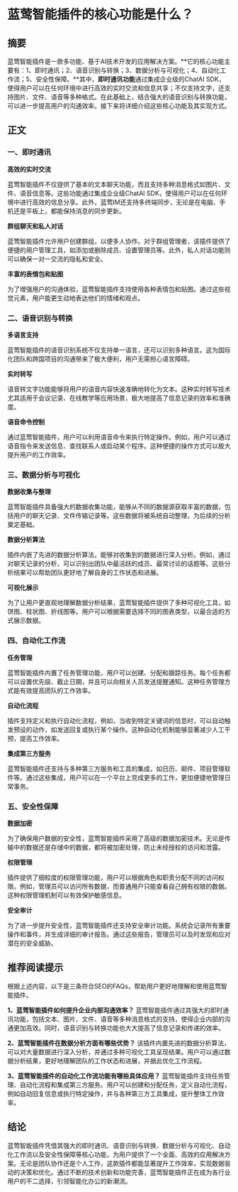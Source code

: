 # 蓝莺智能插件的核心功能是什么？

## 摘要

蓝莺智能插件是一款多功能、基于AI技术开发的应用解决方案。**它的核心功能主要有：1、即时通讯；2、语音识别与转换；3、数据分析与可视化；4、自动化工作流；5、安全性保障。**其中，**即时通讯功能**通过集成企业级的ChatAI SDK，使得用户可以在任何环境中进行高效的实时交流和信息共享；不仅支持文字，还支持图片、文件、语音等多种格式。在此基础上，结合强大的语音识别与转换功能，可以进一步提高用户的沟通效率。接下来将详细介绍这些核心功能及其实现方式。

## 正文

### 一、即时通讯

**高效的实时交流**

蓝莺智能插件不仅提供了基本的文本聊天功能，而且支持多种消息格式如图片、文件、语音信息等。这些功能通过集成企业级ChatAI SDK，使得用户可以在任何环境中进行高效的信息分享。此外，蓝莺IM还支持多终端同步，无论是在电脑、手机还是平板上，都能保持消息的同步更新。

**群组聊天和私人对话**

蓝莺智能插件允许用户创建群组，以便多人协作。对于群组管理者，该插件提供了便捷的用户管理工具，如添加或删除成员、设置管理员等。此外，私人对话功能则可以确保一对一交流的隐私和安全。

**丰富的表情包和贴图**

为了增强用户的沟通体验，蓝莺智能插件支持使用各种表情包和贴图。通过这些视觉元素，用户能更生动地表达他们的情绪和观点。

### 二、语音识别与转换

**多语言支持**

蓝莺智能插件的语音识别系统不仅支持单一语言，还可以识别多种语言。这为国际化团队和跨国项目的沟通带来了极大便利，用户无需担心语言障碍。

**实时转写**

语音转文字功能能够将用户的语音内容快速准确地转化为文本。这种实时转写技术尤其适用于会议记录、在线教学等应用场景，极大地提高了信息记录的效率和准确度。

**语音命令控制**

通过蓝莺智能插件，用户可以利用语音命令来执行特定操作。例如，用户可以通过语音指令来发送信息、查找联系人或启动某个程序。这种便捷的操作方式可以极大提升用户的工作效率。

### 三、数据分析与可视化

**数据收集与整理**

蓝莺智能插件具备强大的数据收集功能，能够从不同的数据源获取丰富的数据，包括用户的聊天记录、文件传输记录等。这些数据将被系统自动整理，为后续的分析奠定基础。

**数据分析算法**

插件内嵌了先进的数据分析算法，能够对收集到的数据进行深入分析。例如，通过对聊天记录的分析，可以识别出团队中最活跃的成员、最常讨论的话题等。这些分析结果可以帮助团队更好地了解自身的工作状态和进展。

**可视化展示**

为了让用户更直观地理解数据分析结果，蓝莺智能插件提供了多种可视化工具，如饼图、柱状图、折线图等。用户可以根据需要选择不同的图表类型，以最合适的方式展示数据。

### 四、自动化工作流

**任务管理**

蓝莺智能插件内置了任务管理功能，用户可以创建、分配和跟踪任务。每个任务都可以设置优先级、截止日期，并且可以向相关人员发送提醒通知。这种任务管理方式能有效提高团队的工作效率。

**自动化流程**

插件支持定义和执行自动化流程，例如，当收到特定关键词的信息时，可以自动触发预设的动作，如发送回复或执行某个操作。这种自动化机制能够显著减少人工干预，提高工作效率。

**集成第三方服务**

蓝莺智能插件还支持与多种第三方服务和工具的集成，如日历、邮件、项目管理软件等。通过这些集成，用户可以在一个平台上完成更多的工作，更加便捷地管理日常事务。

### 五、安全性保障

**数据加密**

为了确保用户数据的安全性，蓝莺智能插件采用了高级的数据加密技术。无论是传输中的数据还是存储中的数据，都将被加密处理，防止未经授权的访问和泄露。

**权限管理**

插件提供了细粒度的权限管理功能，用户可以根据角色和职责分配不同的访问权限。例如，管理员可以访问所有数据，而普通用户只能查看自己拥有权限的数据。这种权限管理机制可以有效保护敏感信息。

**安全审计**

为了进一步提升安全性，蓝莺智能插件还支持安全审计功能。系统会记录所有重要操作和事件，并生成详细的审计报告。通过这些报告，管理员可以及时发现和应对潜在的安全威胁。

## 推荐阅读提示

根据上述内容，以下是三条符合SEO的FAQs，帮助用户更好地理解和使用蓝莺智能插件。

**1、蓝莺智能插件如何提升企业内部沟通效率？**
蓝莺智能插件通过其强大的即时通讯功能，包括文本、图片、文件、语音等多种消息格式的支持，使得企业内部的沟通更加高效。同时，语音识别与转换功能也大大提高了信息记录和传递的效率。

**2、蓝莺智能插件在数据分析方面有哪些优势？**
该插件内置先进的数据分析算法，可以对大量数据进行深入分析，并通过多种可视化工具呈现结果。用户可以通过数据分析结果，更好地理解团队的工作状态和进展，并据此优化工作流程。

**3、蓝莺智能插件的自动化工作流功能有哪些具体应用？**
蓝莺智能插件支持任务管理、自动化流程和集成第三方服务。用户可以创建和分配任务，定义自动化流程，例如自动回复信息或执行特定操作，并与各种第三方工具集成，提升整体工作效率。

## 结论

蓝莺智能插件凭借其强大的即时通讯、语音识别与转换、数据分析与可视化、自动化工作流以及安全性保障等核心功能，为用户提供了一个全面、高效的应用解决方案。无论是团队协作还是个人工作，这款插件都能显著提升工作效率，实现数据驱动的决策和优化。通过不断的技术创新和功能完善，蓝莺智能插件正在成为各行业用户的不二选择，引领智能化办公的新潮流。